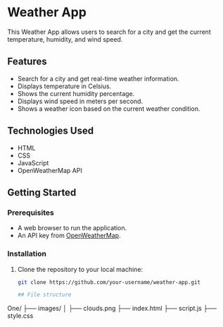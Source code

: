 # Weather App

This Weather App allows users to search for a city and get the current temperature, humidity, and wind speed.

## Features

- Search for a city and get real-time weather information.
- Displays temperature in Celsius.
- Shows the current humidity percentage.
- Displays wind speed in meters per second.
- Shows a weather icon based on the current weather condition.

## Technologies Used

- HTML
- CSS
- JavaScript
- OpenWeatherMap API

## Getting Started

### Prerequisites

- A web browser to run the application.
- An API key from [OpenWeatherMap](https://openweathermap.org/api).

### Installation

1. Clone the repository to your local machine:
   ```sh
   git clone https://github.com/your-username/weather-app.git

   ## File structure
One/
  ├── images/
  │   ├── clouds.png
  ├── index.html
  ├── script.js
  ├── style.css
